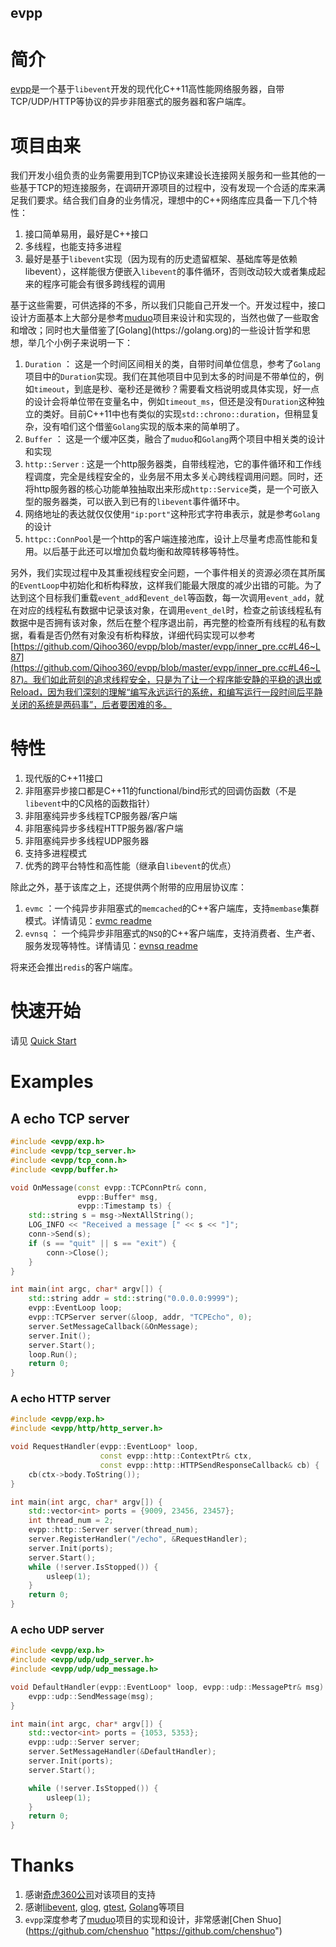 evpp
---

# 简介

[evpp](https://github.com/Qihoo360/evpp)是一个基于`libevent`开发的现代化C++11高性能网络服务器，自带TCP/UDP/HTTP等协议的异步非阻塞式的服务器和客户端库。

# 项目由来

我们开发小组负责的业务需要用到TCP协议来建设长连接网关服务和一些其他的一些基于TCP的短连接服务，在调研开源项目的过程中，没有发现一个合适的库来满足我们要求。结合我们自身的业务情况，理想中的C++网络库应具备一下几个特性：

1. 接口简单易用，最好是C++接口
2. 多线程，也能支持多进程
2. 最好是基于`libevent`实现（因为现有的历史遗留框架、基础库等是依赖libevent），这样能很方便嵌入`libevent`的事件循环，否则改动较大或者集成起来的程序可能会有很多跨线程的调用

基于这些需要，可供选择的不多，所以我们只能自己开发一个。开发过程中，接口设计方面基本上大部分是参考[muduo](https://github.com/chenshuo/muduo "https://github.com/chenshuo/muduo")项目来设计和实现的，当然也做了一些取舍和增改；同时也大量借鉴了[Golang](https://golang.org)的一些设计哲学和思想，举几个小例子来说明一下：

1. `Duration` ： 这是一个时间区间相关的类，自带时间单位信息，参考了`Golang`项目中的`Duration`实现。我们在其他项目中见到太多的时间是不带单位的，例如`timeout`，到底是秒、毫秒还是微秒？需要看文档说明或具体实现，好一点的设计会将单位带在变量名中，例如`timeout_ms`，但还是没有`Duration`这种独立的类好。目前C++11中也有类似的实现`std::chrono::duration`，但稍显复杂，没有咱们这个借鉴`Golang`实现的版本来的简单明了。
2. `Buffer` ： 这是一个缓冲区类，融合了`muduo`和`Golang`两个项目中相关类的设计和实现
3. `http::Server` : 这是一个http服务器类，自带线程池，它的事件循环和工作线程调度，完全是线程安全的，业务层不用太多关心跨线程调用问题。同时，还将http服务器的核心功能单独抽取出来形成`http::Service`类，是一个可嵌入型的服务器类，可以嵌入到已有的`libevent`事件循环中。
4. 网络地址的表达就仅仅使用`"ip:port"`这种形式字符串表示，就是参考`Golang`的设计
5. `httpc::ConnPool`是一个http的客户端连接池库，设计上尽量考虑高性能和复用。以后基于此还可以增加负载均衡和故障转移等特性。

另外，我们实现过程中及其重视线程安全问题，一个事件相关的资源必须在其所属的`EventLoop`中初始化和析构释放，这样我们能最大限度的减少出错的可能。为了达到这个目标我们重载`event_add`和`event_del`等函数，每一次调用`event_add`，就在对应的线程私有数据中记录该对象，在调用`event_del`时，检查之前该线程私有数据中是否拥有该对象，然后在整个程序退出前，再完整的检查所有线程的私有数据，看看是否仍然有对象没有析构释放，详细代码实现可以参考 [https://github.com/Qihoo360/evpp/blob/master/evpp/inner_pre.cc#L46~L87](https://github.com/Qihoo360/evpp/blob/master/evpp/inner_pre.cc#L46~L87)。我们如此苛刻的追求线程安全，只是为了让一个程序能安静的平稳的退出或Reload，因为我们深刻的理解“编写永远运行的系统，和编写运行一段时间后平静关闭的系统是两码事”，后者要困难的多。


# 特性

1. 现代版的C++11接口
1. 非阻塞异步接口都是C++11的functional/bind形式的回调仿函数（不是`libevent`中的C风格的函数指针）
1. 非阻塞纯异步多线程TCP服务器/客户端
1. 非阻塞纯异步多线程HTTP服务器/客户端
1. 非阻塞纯异步多线程UDP服务器
1. 支持多进程模式
1. 优秀的跨平台特性和高性能（继承自`libevent`的优点）

除此之外，基于该库之上，还提供两个附带的应用层协议库：

1. `evmc` ：一个纯异步非阻塞式的`memcached`的C++客户端库，支持`membase`集群模式。详情请见：[evmc readme](/apps/evmc/readme.md)
2. `evnsq` ： 一个纯异步非阻塞式的`NSQ`的C++客户端库，支持消费者、生产者、服务发现等特性。详情请见：[evnsq readme](/apps/evnsq/readme.md)

将来还会推出`redis`的客户端库。

# 快速开始

请见 [Quick Start](quick_start.md)

# Examples

## A echo TCP server

```cpp
#include <evpp/exp.h>
#include <evpp/tcp_server.h>
#include <evpp/tcp_conn.h>
#include <evpp/buffer.h>

void OnMessage(const evpp::TCPConnPtr& conn,
               evpp::Buffer* msg,
               evpp::Timestamp ts) {
    std::string s = msg->NextAllString();
    LOG_INFO << "Received a message [" << s << "]";
    conn->Send(s);
    if (s == "quit" || s == "exit") {
        conn->Close();
    }
}

int main(int argc, char* argv[]) {
    std::string addr = std::string("0.0.0.0:9999");
    evpp::EventLoop loop;
    evpp::TCPServer server(&loop, addr, "TCPEcho", 0);
    server.SetMessageCallback(&OnMessage);
    server.Init();
    server.Start();
    loop.Run();
    return 0;
}
```

### A echo HTTP server

```cpp
#include <evpp/exp.h>
#include <evpp/http/http_server.h>

void RequestHandler(evpp::EventLoop* loop,
                    const evpp::http::ContextPtr& ctx,
                    const evpp::http::HTTPSendResponseCallback& cb) {
    cb(ctx->body.ToString());
}

int main(int argc, char* argv[]) {
    std::vector<int> ports = {9009, 23456, 23457};
    int thread_num = 2;
    evpp::http::Server server(thread_num);
    server.RegisterHandler("/echo", &RequestHandler);
    server.Init(ports);
    server.Start();
    while (!server.IsStopped()) {
        usleep(1);
    }
    return 0;
}

```


### A echo UDP server

```cpp
#include <evpp/exp.h>
#include <evpp/udp/udp_server.h>
#include <evpp/udp/udp_message.h>

void DefaultHandler(evpp::EventLoop* loop, evpp::udp::MessagePtr& msg) {
    evpp::udp::SendMessage(msg);
}

int main(int argc, char* argv[]) {
    std::vector<int> ports = {1053, 5353};
    evpp::udp::Server server;
    server.SetMessageHandler(&DefaultHandler);
    server.Init(ports);
    server.Start();

    while (!server.IsStopped()) {
        usleep(1);
    }
    return 0;
}
```

# Thanks

1. 感谢[奇虎360公司](http://www.360.cn "http://www.360.cn")对该项目的支持
1. 感谢[libevent](https://github.com/libevent/libevent), [glog](https://github.com/google/glog), [gtest](https://github.com/google/googletest), [Golang](https://golang.org)等项目
1. `evpp`深度参考了[muduo](https://github.com/chenshuo/muduo "https://github.com/chenshuo/muduo")项目的实现和设计，非常感谢[Chen Shuo](https://github.com/chenshuo "https://github.com/chenshuo")

